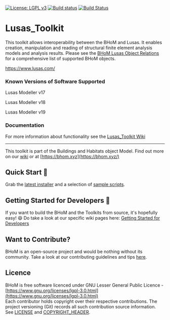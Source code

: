 [![License: LGPL v3](https://img.shields.io/badge/License-LGPL%20v3-blue.svg)](https://www.gnu.org/licenses/lgpl-3.0) [![Build status](https://ci.appveyor.com/api/projects/status/cko96y5mg2wm4myr/branch/master?svg=true)](https://ci.appveyor.com/api/projects/status/cko96y5mg2wm4myr/branch/master?svg=true) [![Build Status](https://dev.azure.com/BHoMBot/BHoM/_apis/build/status/Lusas_Toolkit/Lusas_Toolkit.CheckCore?branchName=master)](https://dev.azure.com/BHoMBot/BHoM/_build/latest?definitionId=108&branchName=master)

# Lusas_Toolkit

This toolkit allows interoperability between the BHoM and Lusas. It enables creation, manipulation and reading of structural finite element analysis models and analysis results. Please see the [BHoM Lusas Object Relations](https://github.com/BHoM/Lusas_Toolkit/wiki/BHoM-Lusas-Object-Relations) for a comprehensive list of supported BHoM objects.

https://www.lusas.com/

### Known Versions of Software Supported
Lusas Modeller v17

Lusas Modeller v18

Lusas Modeller v19

### Documentation
For more information about functionality see the [Lusas_Toolkit Wiki](https://github.com/BHoM/Lusas_Toolkit/wiki)

---
This toolkit is part of the Buildings and Habitats object Model. Find out more on our [wiki](https://github.com/BHoM/documentation/wiki) or at [https://bhom.xyz](https://bhom.xyz/)

## Quick Start 🚀 

Grab the [latest installer](https://bhom.xyz/) and a selection of [sample scripts](https://github.com/BHoM/samples).


## Getting Started for Developers 🤖 

If you want to build the BHoM and the Toolkits from source, it's hopefully easy! 😄 
Do take a look at our specific wiki pages here: [Getting Started for Developers](https://bhom.xyz/documentation/Contributing/Getting-started-for-developers/)


## Want to Contribute? ##

BHoM is an open-source project and would be nothing without its community. Take a look at our contributing guidelines and tips [here](https://github.com/BHoM/BHoM/blob/main/CONTRIBUTING.md).


## Licence ##

BHoM is free software licenced under GNU Lesser General Public Licence - [https://www.gnu.org/licenses/lgpl-3.0.html](https://www.gnu.org/licenses/lgpl-3.0.html)  
Each contributor holds copyright over their respective contributions.
The project versioning (Git) records all such contribution source information.
See [LICENSE](https://github.com/BHoM/BHoM/blob/main/LICENSE) and [COPYRIGHT_HEADER](https://github.com/BHoM/BHoM/blob/main/COPYRIGHT_HEADER.txt).

